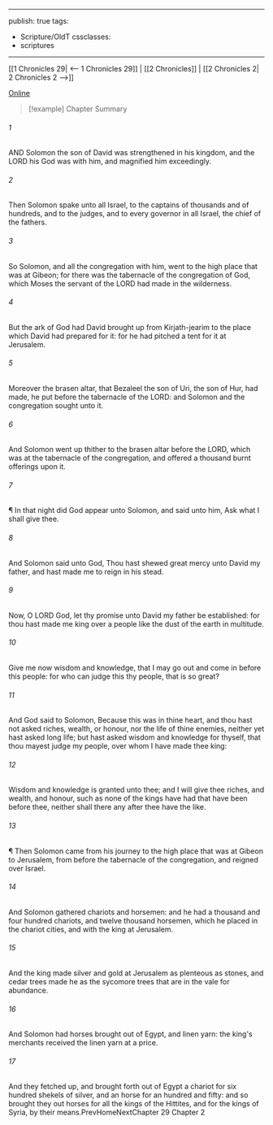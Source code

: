 

---
publish: true
tags:
  - Scripture/OldT
cssclasses:
  - scriptures
---
[[1 Chronicles 29| <-- 1 Chronicles 29]] | [[2 Chronicles]] | [[2 Chronicles 2| 2 Chronicles 2 -->]]

[Online](https://churchofjesuschrist.org/study/scriptures/ot/2-chr/1?lang=eng)

>[!example] Chapter Summary
>
###### 1
AND Solomon the son of David was strengthened in his kingdom, and the LORD his God was with him, and magnified him exceedingly.
###### 2
Then Solomon spake unto all Israel, to the captains of thousands and of hundreds, and to the judges, and to every governor in all Israel, the chief of the fathers.
###### 3
So Solomon, and all the congregation with him, went to the high place that was at Gibeon; for there was the tabernacle of the congregation of God, which Moses the servant of the LORD had made in the wilderness.
###### 4
But the ark of God had David brought up from Kirjath-jearim to the place which David had prepared for it: for he had pitched a tent for it at Jerusalem.
###### 5
Moreover the brasen altar, that Bezaleel the son of Uri, the son of Hur, had made, he put before the tabernacle of the LORD: and Solomon and the congregation sought unto it.
###### 6
And Solomon went up thither to the brasen altar before the LORD, which was at the tabernacle of the congregation, and offered a thousand burnt offerings upon it.
###### 7
¶ In that night did God appear unto Solomon, and said unto him, Ask what I shall give thee.
###### 8
And Solomon said unto God, Thou hast shewed great mercy unto David my father, and hast made me to reign in his stead.
###### 9
Now, O LORD God, let thy promise unto David my father be established: for thou hast made me king over a people like the dust of the earth in multitude.
###### 10
Give me now wisdom and knowledge, that I may go out and come in before this people: for who can judge this thy people, that is so great?
###### 11
And God said to Solomon, Because this was in thine heart, and thou hast not asked riches, wealth, or honour, nor the life of thine enemies, neither yet hast asked long life; but hast asked wisdom and knowledge for thyself, that thou mayest judge my people, over whom I have made thee king:
###### 12
Wisdom and knowledge is granted unto thee; and I will give thee riches, and wealth, and honour, such as none of the kings have had that have been before thee, neither shall there any after thee have the like.
###### 13
¶ Then Solomon came from his journey to the high place that was at Gibeon to Jerusalem, from before the tabernacle of the congregation, and reigned over Israel.
###### 14
And Solomon gathered chariots and horsemen: and he had a thousand and four hundred chariots, and twelve thousand horsemen, which he placed in the chariot cities, and with the king at Jerusalem.
###### 15
And the king made silver and gold at Jerusalem as plenteous as stones, and cedar trees made he as the sycomore trees that are in the vale for abundance.
###### 16
And Solomon had horses brought out of Egypt, and linen yarn: the king's merchants received the linen yarn at a price.
###### 17
And they fetched up, and brought forth out of Egypt a chariot for six hundred shekels of silver, and an horse for an hundred and fifty: and so brought they out horses for all the kings of the Hittites, and for the kings of Syria, by their means.PrevHomeNextChapter 29&nbsp;Chapter 2




